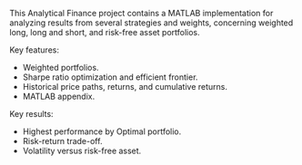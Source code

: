 This Analytical Finance project contains a MATLAB implementation for analyzing results from several strategies and weights, concerning weighted long, long and short, and risk-free asset portfolios.

Key features:
- Weighted portfolios.
- Sharpe ratio optimization and efficient frontier.
- Historical price paths, returns, and cumulative returns.
- MATLAB appendix.

Key results:
- Highest performance by Optimal portfolio.
- Risk-return trade-off.
- Volatility versus risk-free asset.
